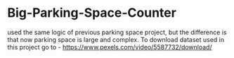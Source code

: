 # Big-Parking-Space-Counter
used the same logic of previous parking space project, but the difference is that now parking space is large and complex.
To download dataset used in this project go to - https://www.pexels.com/video/5587732/download/
